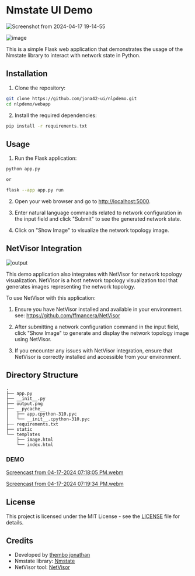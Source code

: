# Nmstate UI Demo

![Screenshot from 2024-04-17 19-14-55](https://github.com/jona42-ui/nlpdemo/assets/78595738/f1c7afbe-7e88-4ae4-837e-c5593479d12b)

![image](https://github.com/jona42-ui/nlpdemo/assets/78595738/1cf53e68-8769-4050-b0b1-d45e6e2e678e)


This is a simple Flask web application that demonstrates the usage of the Nmstate library to interact with network state in Python.

## Installation

1. Clone the repository:

```bash
git clone https://github.com/jona42-ui/nlpdemo.git
cd nlpdemo/webapp
```

2. Install the required dependencies:

```bash
pip install -r requirements.txt
```

## Usage

1. Run the Flask application:

```bash
python app.py

or

flask --app app.py run
```

2. Open your web browser and go to [http://localhost:5000](http://127.0.0.1:5000).

3. Enter natural language commands related to network configuration in the input field and click "Submit" to see the generated network state.

4. Click on "Show Image" to visualize the network topology image.

## NetVisor Integration
![output](https://github.com/jona42-ui/nlpdemo/assets/78595738/11fc56dd-02e5-44f2-b0b5-82c6a4f26257)


This demo application also integrates with NetVisor for network topology visualization. NetVisor is a host network topology visualization tool that generates images representing the network topology.

To use NetVisor with this application:

1. Ensure you have NetVisor installed and available in your environment. see: https://github.com/ffmancera/NetVisor

2. After submitting a network configuration command in the input field, click "Show Image" to generate and display the network topology image using NetVisor.

3. If you encounter any issues with NetVisor integration, ensure that NetVisor is correctly installed and accessible from your environment.

## Directory Structure

```
.
├── app.py
├── __init__.py
├── output.png
├── __pycache__
│   ├── app.cpython-310.pyc
│   └── __init__.cpython-310.pyc
├── requirements.txt
├── static
└── templates
    ├── image.html
    └── index.html
```

### DEMO


[Screencast from 04-17-2024 07:18:05 PM.webm](https://github.com/jona42-ui/nlpdemo/assets/78595738/d75133a9-946b-42ae-b562-2cec21150d20)



[Screencast from 04-17-2024 07:19:34 PM.webm](https://github.com/jona42-ui/nlpdemo/assets/78595738/ab77485a-3390-4b0e-a7e4-58ef4975cf67)



## License

This project is licensed under the MIT License - see the [LICENSE](LICENSE) file for details.

## Credits

- Developed by [thembo jonathan](https://github.com/jona42-ui)
- Nmstate library: [Nmstate ](https://github.com/nmstate/nmstate)
- NetVisor tool: [NetVisor](https://github.com/ffmancera/NetVisor)
